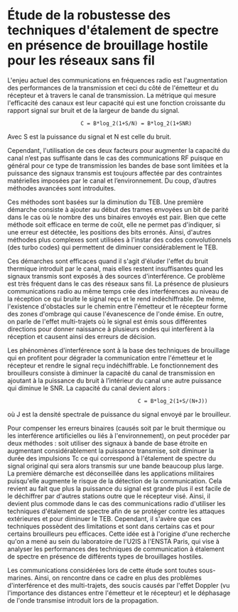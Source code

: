 # Étude de la robustesse des techniques d'étalement de spectre en présence de brouillage hostile pour les réseaux sans fil
L'enjeu actuel des communications en fréquences radio est l'augmentation des performances de la transmission et ceci du côté de l'émetteur et du récepteur et à travers le canal de transmission. La métrique qui mesure l'efficacité des canaux est leur capacité qui est une fonction croissante du rapport signal sur bruit et de la largeur de bande du signal.

                           C = B*log_2(1+S/N) = B*log_2(1+SNR)

Avec S est la puissance du signal et N est celle du bruit. 

Cependant, l'utilisation de ces deux facteurs pour augmenter la capacité du canal n’est pas suffisante dans le cas des communications RF puisque en général pour ce type de transmission les bandes de base sont limitées et la puissance des signaux transmis est toujours affectée par des contraintes matérielles imposées par le canal et l’environnement. Du coup, d’autres méthodes avancées sont introduites. 

Ces méthodes sont basées sur la diminution du TEB. Une première démarche consiste à ajouter au début des trames envoyées un bit de parité dans le cas où le nombre des uns binaires envoyés est pair. Bien que cette méthode soit efficace en terme de coût, elle ne permet pas d'indiquer, si une erreur est détectée, les positions des bits erronés. Ainsi, d'autres méthodes plus complexes sont utilisées à l'instar des codes convolutionnels (des turbo codes) qui permettent de diminuer considérablement le TEB. 

Ces démarches sont efficaces quand il s'agit d'éluder l'effet du bruit thermique introduit par le canal, mais elles restent insuffisantes quand les signaux transmis sont exposés à des sources d'interférence. Ce problème est très fréquent dans le cas des réseaux sans fil. La présence de plusieurs communications radio au même temps crée des interférences au niveau de la réception ce qui bruite le signal reçu et le rend indéchiffrable. De même, l'existence d'obstacles sur le chemin entre l'émetteur et le récepteur forme des zones d'ombrage qui cause l'évanescence de l'onde émise. En outre, on parle de l'effet multi-trajets où le signal est émis sous différentes directions pour donner naissance à plusieurs ondes qui interfèrent à la réception et causent ainsi des erreurs de décision.

Les phénomènes d'interférence sont à la base des techniques de brouillage qui en profitent pour dégrader la communication entre l'émetteur et le récepteur et rendre le signal reçu indéchiffrable. Le fonctionnement des brouilleurs consiste à diminuer la capacité du canal de transmission en ajoutant à la puissance du bruit à l’intérieur du canal une autre puissance qui diminue le SNR. La capacité du canal devient alors :

                                             C = B*log_2(1+S/(N+J))

 où J est la densité spectrale de puissance du signal envoyé par le brouilleur.

 Pour compenser  les erreurs binaires (causés soit par le bruit thermique ou les interférence artificielles ou liés à l'environnement), on peut procéder par deux méthodes : soit utiliser des signaux à bande de base étroite en augmentant considérablement la puissance transmise, soit diminuer la durée des impulsions Tc ce qui correspond à l'étalement de spectre du signal original qui sera alors transmis sur une bande beaucoup plus large. La première démarche est déconseillée dans les applications militaires puisqu'elle augmente le risque de la détection de la communication. Cela revient au fait que plus la puissance du signal est grande plus il est facile de le déchiffrer par d'autres stations outre que le récepteur visé. Ainsi, il devient plus commode dans le cas des communications radio d'utiliser les techniques d'étalement de spectre afin de se protéger contre les attaques extérieures et pour diminuer le TEB. Cependant, il s'avère que ces techniques possèdent des limitations et sont dans certains cas et pour certains brouilleurs peu efficaces. Cette idée est à l'origine d'une recherche qu'on a mené au sein du laboratoire de l'U2IS à l'ENSTA Paris, qui vise à analyser les performances des techniques de communication à étalement de spectre en présence de différents types de brouillages hostiles. 

Les communications considérées lors de cette étude sont toutes sous-marines. Ainsi, on rencontre dans ce cadre en plus des problèmes d'interférence et des multi-trajets, des soucis causés par l'effet Doppler (vu l'importance des distances entre l'émetteur et le récepteur) et le déphasage de l'onde transmise introduit lors de la propagation.  
